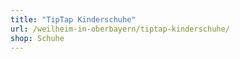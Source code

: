```yaml
---
title: "TipTap Kinderschuhe"
url: /weilheim-in-oberbayern/tiptap-kinderschuhe/
shop: Schuhe
---
```

